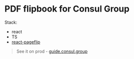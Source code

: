 # PDF flipbook for Consul Group

Stack:

- react
- TS
- [react-pageflip](https://www.npmjs.com/package/react-pageflip)

> See it on prod - [guide.consul.group](https://guide.consul.group/)
